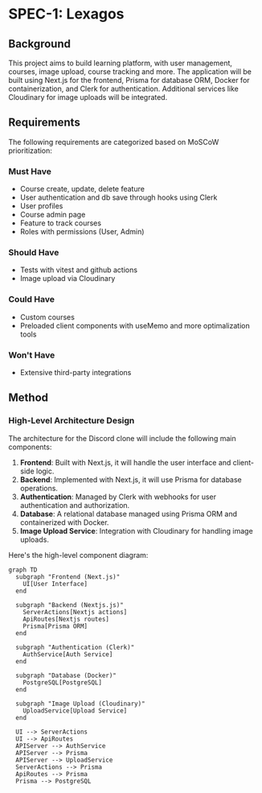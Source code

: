 # SPEC-1: Lexagos

## Background

This project aims to build learning platform, with user management, courses, image upload, course tracking and more. 
The application will be built using Next.js for the frontend, Prisma for database ORM, Docker for containerization, 
and Clerk for authentication. Additional services like Cloudinary for image uploads will be integrated.

## Requirements

The following requirements are categorized based on MoSCoW prioritization:

### Must Have
- Course create, update, delete feature
- User authentication and db save through hooks using Clerk
- User profiles
- Course admin page
- Feature to track courses
- Roles with permissions (User, Admin)

### Should Have
- Tests with vitest and github actions
- Image upload via Cloudinary

### Could Have
- Custom courses
- Preloaded client components with useMemo and more optimalization tools

### Won't Have
- Extensive third-party integrations

## Method

### High-Level Architecture Design

The architecture for the Discord clone will include the following main components:
1. **Frontend**: Built with Next.js, it will handle the user interface and client-side logic.
2. **Backend**: Implemented with Next.js, it will use Prisma for database operations.
3. **Authentication**: Managed by Clerk with webhooks for user authentication and authorization.
4. **Database**: A relational database managed using Prisma ORM and containerized with Docker.
5. **Image Upload Service**: Integration with Cloudinary for handling image uploads.

Here's the high-level component diagram:

```mermaid
graph TD
  subgraph "Frontend (Next.js)"
    UI[User Interface] 
  end

  subgraph "Backend (Nextjs.js)"
    ServerActions[Nextjs actions]
    ApiRoutes[Nextjs routes]
    Prisma[Prisma ORM]
  end

  subgraph "Authentication (Clerk)"
    AuthService[Auth Service]
  end

  subgraph "Database (Docker)"
    PostgreSQL[PostgreSQL]
  end

  subgraph "Image Upload (Cloudinary)"
    UploadService[Upload Service]
  end

  UI --> ServerActions
  UI --> ApiRoutes
  APIServer --> AuthService
  APIServer --> Prisma
  APIServer --> UploadService
  ServerActions --> Prisma
  ApiRoutes --> Prisma
  Prisma --> PostgreSQL
```
